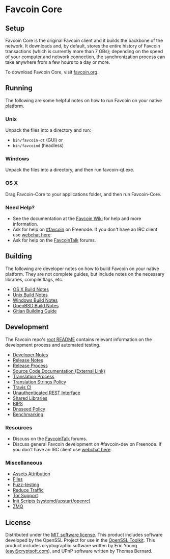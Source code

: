 Favcoin Core
=============

Setup
---------------------
Favcoin Core is the original Favcoin client and it builds the backbone of the network. It downloads and, by default, stores the entire history of Favcoin transactions (which is currently more than 7 GBs); depending on the speed of your computer and network connection, the synchronization process can take anywhere from a few hours to a day or more.

To download Favcoin Core, visit [favcoin.org](https://favcoin.org).

Running
---------------------
The following are some helpful notes on how to run Favcoin on your native platform.

### Unix

Unpack the files into a directory and run:

- `bin/favcoin-qt` (GUI) or
- `bin/favcoind` (headless)

### Windows

Unpack the files into a directory, and then run favcoin-qt.exe.

### OS X

Drag Favcoin-Core to your applications folder, and then run Favcoin-Core.

### Need Help?

* See the documentation at the [Favcoin Wiki](https://favcoin.info/)
for help and more information.
* Ask for help on [#favcoin](http://webchat.freenode.net?channels=favcoin) on Freenode. If you don't have an IRC client use [webchat here](http://webchat.freenode.net?channels=favcoin).
* Ask for help on the [FavcoinTalk](https://favcointalk.io/) forums.

Building
---------------------
The following are developer notes on how to build Favcoin on your native platform. They are not complete guides, but include notes on the necessary libraries, compile flags, etc.

- [OS X Build Notes](build-osx.md)
- [Unix Build Notes](build-unix.md)
- [Windows Build Notes](build-windows.md)
- [OpenBSD Build Notes](build-openbsd.md)
- [Gitian Building Guide](gitian-building.md)

Development
---------------------
The Favcoin repo's [root README](/README.md) contains relevant information on the development process and automated testing.

- [Developer Notes](developer-notes.md)
- [Release Notes](release-notes.md)
- [Release Process](release-process.md)
- [Source Code Documentation (External Link)](https://dev.visucore.com/favcoin/doxygen/)
- [Translation Process](translation_process.md)
- [Translation Strings Policy](translation_strings_policy.md)
- [Travis CI](travis-ci.md)
- [Unauthenticated REST Interface](REST-interface.md)
- [Shared Libraries](shared-libraries.md)
- [BIPS](bips.md)
- [Dnsseed Policy](dnsseed-policy.md)
- [Benchmarking](benchmarking.md)

### Resources
* Discuss on the [FavcoinTalk](https://favcointalk.io/) forums.
* Discuss general Favcoin development on #favcoin-dev on Freenode. If you don't have an IRC client use [webchat here](http://webchat.freenode.net/?channels=favcoin-dev).

### Miscellaneous
- [Assets Attribution](assets-attribution.md)
- [Files](files.md)
- [Fuzz-testing](fuzzing.md)
- [Reduce Traffic](reduce-traffic.md)
- [Tor Support](tor.md)
- [Init Scripts (systemd/upstart/openrc)](init.md)
- [ZMQ](zmq.md)

License
---------------------
Distributed under the [MIT software license](/COPYING).
This product includes software developed by the OpenSSL Project for use in the [OpenSSL Toolkit](https://www.openssl.org/). This product includes
cryptographic software written by Eric Young ([eay@cryptsoft.com](mailto:eay@cryptsoft.com)), and UPnP software written by Thomas Bernard.
